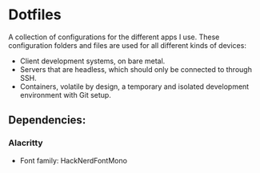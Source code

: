 # Dotfiles
A collection of configurations for the different apps I use. These configuration folders and files are used for all different kinds of devices:
- Client development systems, on bare metal.
- Servers that are headless, which should only be connected to through SSH.
- Containers, volatile by design, a temporary and isolated development environment with Git setup.


## Dependencies:
### Alacritty
- Font family: HackNerdFontMono
